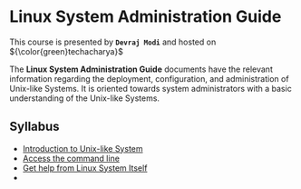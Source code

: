 # Linux System Administration Guide

This course is presented by **`Devraj Modi`** and hosted on ${\color{green}techacharya}$

The **Linux System Administration Guide** documents have the relevant information regarding the deployment, configuration, and administration of Unix-like Systems. It is oriented towards system administrators with a basic understanding of the Unix-like Systems.

## Syllabus
  - [Introduction to Unix-like System](theory/introduction/introduction.md)
  - [Access the command line](theory/systemlogin/access-command.md)
  - [Get help from Linux System Itself](theory/systemlogin/get-help.md)
  - 
  
  
